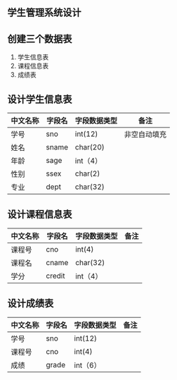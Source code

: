 ## 学生管理系统设计
## 创建三个数据表
  1. 学生信息表
  2. 课程信息表
  3. 成绩表


## 设计学生信息表
|中文名称|字段名|字段数据类型|备注|
|----|---|-------|-------|
|学号|sno|int(12)|非空自动填充|
|姓名|sname|char(20)|  |
|年龄|sage|int（4）|  |
|性别|ssex|char(2)|  |
|专业|dept|char(32)|  |

## 设计课程信息表
|中文名称|字段名|字段数据类型|备注|
|----|---|-------|-------|
|课程号|cno|int(4)|  |
|课程名|cname|char(32)|  |
|学分|credit|int（4）|  |


## 设计成绩表
|中文名称|字段名|字段数据类型|备注|
|----|---|-------|-------|
|学号|sno|int(12)|  |
|课程号|cno|int(4)|  |
|成绩|grade|int（6）|  |

